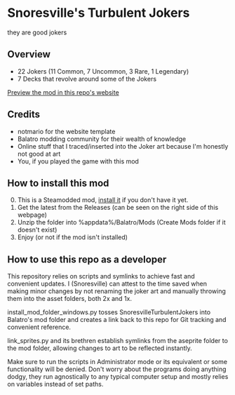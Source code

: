 # Snoresville's Turbulent Jokers

they are good jokers

## Overview

-   22 Jokers (11 Common, 7 Uncommon, 3 Rare, 1 Legendary)
-   7 Decks that revolve around some of the Jokers

[Preview the mod in this repo's website](https://snoresville.github.io/snoresville_turbulent_jokers/)

## Credits

-   notmario for the website template
-   Balatro modding community for their wealth of knowledge
-   Online stuff that I traced/inserted into the Joker art because I'm honestly not good at art
-   You, if you played the game with this mod

## How to install this mod

0. This is a Steamodded mod, [install it](https://github.com/Steamopollys/Steamodded/blob/main/README.md#how-to-install-steamodded) if you don't have it yet.
1. Get the latest from the Releases (can be seen on the right side of this webpage)
2. Unzip the folder into %appdata%/Balatro/Mods (Create Mods folder if it doesn't exist)
3. Enjoy (or not if the mod isn't installed)

## How to use this repo as a developer

This repository relies on scripts and symlinks to achieve fast and convenient updates. I (Snoresville) can attest to the time saved when making minor changes by not renaming the joker art and manually throwing them into the asset folders, both 2x and 1x.

install_mod_folder_windows.py tosses SnoresvilleTurbulentJokers into Balatro's mod folder and creates a link back to this repo for Git tracking and convenient reference.

link_sprites.py and its brethren establish symlinks from the aseprite folder to the mod folder, allowing changes to art to be reflected instantly.

Make sure to run the scripts in Administrator mode or its equivalent or some functionality will be denied. Don't worry about the programs doing anything dodgy, they run agnostically to any typical computer setup and mostly relies on variables instead of set paths.
